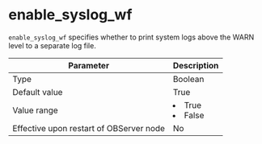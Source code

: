 enable_syslog_wf
=====================================

`enable_syslog_wf` specifies whether to print system logs above the WARN level to a separate log file.


| **Parameter** | **Description** |
|------------------|--------------------------------------------------------------------------------------------------------|
| Type | Boolean |
| Default value | True |
| Value range | <li> True   <li> False |
| Effective upon restart of OBServer node | No |